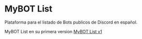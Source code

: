 # MyBOT List
Plataforma para el listado de Bots publicos de Discord en español.

MyBOT List en su primera version [MyBOT List v1](https://portalmybot.com/mybotlist)